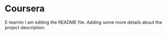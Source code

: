 # Coursera
E-learnin
I am editing the README file. Adding some more details about the project description.


